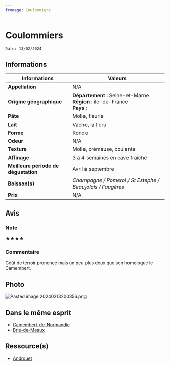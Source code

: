 ```yaml
---
fromage: Coulommiers
---
```

# Coulommiers
```
Date: 13/02/2024
```
## Informations

| Informations | Valeurs |
| ---- | ---- |
| **Appellation** | N/A |
| **Origine géographique** | **Département :** Seine-et-Marne<br>**Région :** île-de-France<br>**Pays :**   |
| **Pâte** | Molle, fleurie |
| **Lait** | Vache, lait cru |
| **Forme** | Ronde |
| **Odeur** | N/A |
| **Texture** | Molle, crémeuse, coulante |
| **Affinage** | 3 à 4 semaines en cave fraîche |
| **Meilleure période de dégustation** | Avril à septembre |
| **Boisson(s)** | *Champagne / Pomerol / St Estephe / Beaujolais / Faugères* |
| **Prix** | N/A |

## Avis
### Note
★★★★

### Commentaire
Goût de terroir prononcé mais un peu plus doux que son homologue le Camembert.

## Photo
![Pasted image 20240213200356.png](./M%C3%A9dias/Pasted%20image%2020240213200356.png)

## Dans le même esprit
* [Camembert-de-Normandie](./Camembert-de-Normandie.md)
* [Brie-de-Meaux](./Brie-de-Meaux.md)

## Ressource(s)
* [Androuet](http://androuet.com/Coulommiers-112.html)